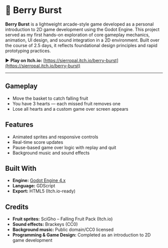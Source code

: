 # 🍓 Berry Burst

**Berry Burst** is a lightweight arcade-style game developed as a personal introduction to 2D game development using the Godot Engine. This project served as my first hands-on exploration of core gameplay mechanics, animation, UI design, and sound integration in a 2D environment. Built over the course of 2.5 days, it reflects foundational design principles and rapid prototyping practices.

▶️ **Play on Itch.io:** [https://sierropal.itch.io/berry-burst](https://sierropal.itch.io/berry-burst)

---

## Gameplay

- Move the basket to catch falling fruit
- You have 3 hearts — each missed fruit removes one
- Lose all hearts and a custom game over screen appears

## Features

- Animated sprites and responsive controls
- Real-time score updates
- Pause-based game over logic with replay and quit
- Background music and sound effects

## Built With

- **Engine:** [Godot Engine 4.x](https://godotengine.org/)
- **Language:** GDScript
- **Export:** HTML5 (Itch.io-ready)

## Credits

- **Fruit sprites:** SciGho – Falling Fruit Pack (Itch.io)
- **Sound effects:** Brackeys (CC0)
- **Background music:** Public domain/CC0 licensed
- **Programming & Game Design:** Completed as an introduction to 2D game development
